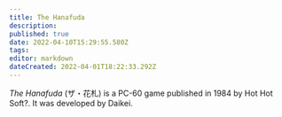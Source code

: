 ```yaml
---
title: The Hanafuda
description: 
published: true
date: 2022-04-10T15:29:55.580Z
tags: 
editor: markdown
dateCreated: 2022-04-01T18:22:33.292Z
---
```


_The Hanafuda_ (<span lang='ja'>ザ・花札</span>) is a PC-60 game published in 1984 by Hot Hot Soft?.
It was developed by Daikei.
